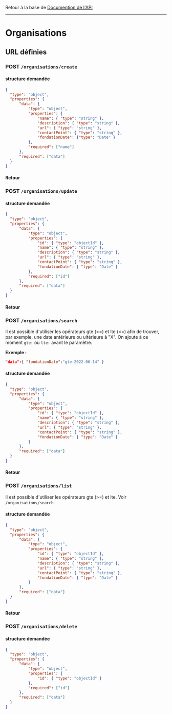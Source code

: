 Retour à la base de [Documention de l'API](documentation-api.md)

---

# Organisations

## URL définies

### POST `/organisations/create`

#### structure demandée
```json
{
  "type": "object",
  "properties": {
      "data": {
          "type": "object",
          "properties": {
              "name": { "type": "string" },
              "description": { "type": "string" },
              "url": { "type": "string" },
              "contactPoint": { "type": "string" },
              "fondationDate": {"type": "Date" }
          },
          "required": ["name"]
      },
      "required": ["data"]
  }
}
```

#### Retour


### POST `/organisations/update`

#### structure demandée
```json
{
  "type": "object",
  "properties": {
      "data": {
          "type": "object",
          "properties": {
              "id": { "type": "objectId" },
              "name": { "type": "string" },
              "description": { "type": "string" },
              "url": { "type": "string" },
              "contactPoint": { "type": "string" },
              "fondationDate": { "type": "Date" }
          },
          "required": ["id"]
      },
      "required": ["data"]
  }
}
```

#### Retour

### POST `/organisations/search`
Il est possible d'utiliser les opérateurs gte (>=) et lte (<=) afin de trouver, par exemple, une date antérieure ou ultérieure à "X". On ajoute à ce moment `gte:` ou `lte:` avant le paramètre.

**Exemple :**
```json 
"data":{ "fondationDate":"gte:2022-06-14" }
```
#### structure demandée
```json
{
  "type": "object",
  "properties": {
      "data": {
          "type": "object",
          "properties": {
              "id": { "type": "objectId" },
              "name": { "type": "string" },
              "description": { "type": "string" },
              "url": { "type": "string" },
              "contactPoint": { "type": "string" },
              "fondationDate": { "type": "Date" }
          }
      },
      "required": ["data"]
  }
}
```
#### Retour

### POST `/organisations/list`
Il est possible d'utiliser les opérateurs gte (>=) et lte. Voir `/organisations/search`.
#### structure demandée
```json
{
  "type": "object",
  "properties": {
      "data": {
          "type": "object",
          "properties": {
              "id": { "type": "objectId" },
              "name": { "type": "string" },
              "description": { "type": "string" },
              "url": { "type": "string" },
              "contactPoint": { "type": "string" },
              "fondationDate": { "type": "Date" }
          }
      },
      "required": ["data"]
  }
}
```


#### Retour

### POST `/organisations/delete`
#### structure demandée
```json
{
  "type": "object",
  "properties": {
      "data": {
          "type": "object",
          "properties": {
              "id": { "type": "objectId" }
          },
          "required": ["id"]
      },
      "required": ["data"]
  }
}
```

